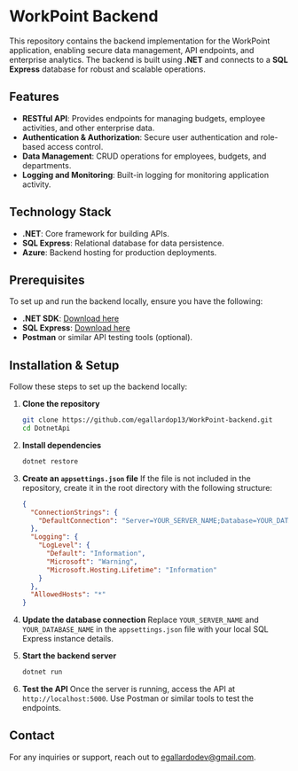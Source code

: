# WorkPoint Backend 

This repository contains the backend implementation for the WorkPoint application, enabling secure data management, API endpoints, and enterprise analytics. The backend is built using **.NET** and connects to a **SQL Express** database for robust and scalable operations.

## Features

- **RESTful API**: Provides endpoints for managing budgets, employee activities, and other enterprise data.
- **Authentication & Authorization**: Secure user authentication and role-based access control.
- **Data Management**: CRUD operations for employees, budgets, and departments.
- **Logging and Monitoring**: Built-in logging for monitoring application activity.

## Technology Stack

- **.NET**: Core framework for building APIs.
- **SQL Express**: Relational database for data persistence.
- **Azure**: Backend hosting for production deployments.

## Prerequisites

To set up and run the backend locally, ensure you have the following:

- **.NET SDK**: [Download here](https://dotnet.microsoft.com/download)
- **SQL Express**: [Download here](https://www.microsoft.com/en-us/sql-server/sql-server-downloads)
- **Postman** or similar API testing tools (optional).

## Installation & Setup

Follow these steps to set up the backend locally:

1. **Clone the repository**
   ```bash
   git clone https://github.com/egallardop13/WorkPoint-backend.git
   cd DotnetApi
   ```

2. **Install dependencies**
   ```bash
   dotnet restore
   ```

3. **Create an `appsettings.json` file**
   If the file is not included in the repository, create it in the root directory with the following structure:

   ```json
   {
     "ConnectionStrings": {
       "DefaultConnection": "Server=YOUR_SERVER_NAME;Database=YOUR_DATABASE_NAME;Trusted_Connection=True;"
     },
     "Logging": {
       "LogLevel": {
         "Default": "Information",
         "Microsoft": "Warning",
         "Microsoft.Hosting.Lifetime": "Information"
       }
     },
     "AllowedHosts": "*"
   }
   ```

4. **Update the database connection**
   Replace `YOUR_SERVER_NAME` and `YOUR_DATABASE_NAME` in the `appsettings.json` file with your local SQL Express instance details.

5. **Start the backend server**
   ```bash
   dotnet run
   ```

6. **Test the API**
   Once the server is running, access the API at `http://localhost:5000`. Use Postman or similar tools to test the endpoints.

## Contact

For any inquiries or support, reach out to [egallardodev@gmail.com](mailto:egallardodev@gmail.com).
